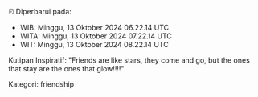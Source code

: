 ⏰ Diperbarui pada:
- WIB: Minggu, 13 Oktober 2024 06.22.14 UTC
- WITA: Minggu, 13 Oktober 2024 07.22.14 UTC
- WIT: Minggu, 13 Oktober 2024 08.22.14 UTC

Kutipan Inspiratif:
"Friends are like stars, they come and go, but the ones that stay are the ones that glow!!!!"


Kategori: friendship

